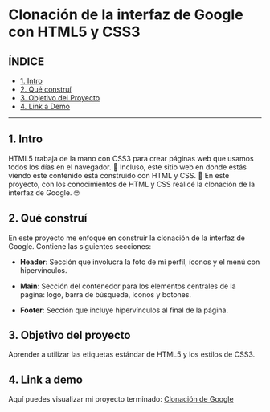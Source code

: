 # Clonación de la interfaz de Google con HTML5 y CSS3

## **ÍNDICE**

* [ 1. Intro ](#)
* [ 2. Qué construí ](#)
* [ 3. Objetivo del Proyecto ](#)
* [ 4. Link a Demo ](#)

****

## 1. Intro

HTML5 trabaja de la mano con CSS3 para crear páginas web que usamos todos los días en el navegador. 👀 Incluso, este sitio web en donde estás viendo este contenido está construido con HTML y CSS. 💜 En este proyecto, con los conocimientos de HTML y CSS realicé la clonación de la interfaz de Google. 🤓

## 2. Qué construí

En este proyecto me enfoqué en construir la clonación de la interfaz de Google. Contiene las siguientes secciones:

* **Header**: Sección que involucra la foto de mi perfil, íconos y el menú con hipervínculos.

* **Main**: Sección del contenedor para los elementos centrales de la página: logo, barra de búsqueda, íconos y botones.

* **Footer**: Sección que incluye hipervínculos al final de la página.

## 3. Objetivo del proyecto

Aprender a utilizar las etiquetas estándar de HTML5 y los estilos de CSS3.

## 4. Link a demo
Aquí puedes visualizar mi proyecto terminado: [Clonación de Google](https://clonacionsitiogoogle.netlify.app)
